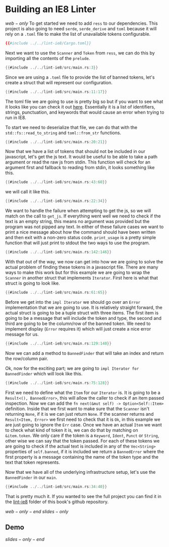 # Building an IE8 Linter

$web-only$
To get started we need to add `ress` to our dependencies. This project is also going to need `serde`, `serde_derive` and `toml` because it will rely on a `.toml` file to make the list of unavailable tokens configurable.

```toml
{{#include ../../lint-ie8/Cargo.toml}}
```

Next we want to use the `Scanner` and `Token` from `ress`, we can do this by importing all the contents of the `prelude`.

```rust
{{#include ../../lint-ie8/src/main.rs:3}}
```

Since we are using a `.toml` file to provide the list of banned tokens, let's create a struct that will represent our configuration.

```rust
{{#include ../../lint-ie8/src/main.rs:11:17}}
```

The toml file we are going to use is pretty big so but if you want to see what it looks like you can check it out [here](../a.appendix/ie-8-banned.md). Essentially it is a list of identifiers, strings, punctuation, and keywords that would cause an error when trying to run in IE8.

To start we need to deserialize that file, we can do that with the `std::fs::read_to_string` and `toml::from_str` functions.

```rust
{{#include ../../lint-ie8/src/main.rs:20:21}}
```

Now that we have a list of tokens that should not be included in our javascript, let's get the js text. It would be useful to be able to take a path argument or read the raw js from stdin. This function will check for an argument first and fallback to reading from stdin, it looks something like this.

```rust
{{#include ../../lint-ie8/src/main.rs:43:60}}
```

we will call it like this.

```rust
{{#include ../../lint-ie8/src/main.rs:22:34}}
```

We want to handle the failure when attempting to get the js, so we will match on the call to `get_js`. If everything went well we need to check if the text is an empty string, this means no argument was provided but the program was not pipped any text. In either of these failure cases we want to print a nice message about how the command should have been written and then exit with a non-zero status code. `print_usage` is a pretty simple function that will just print to stdout the two ways to use the program.

```rust
{{#include ../../lint-ie8/src/main.rs:142:146}}
```

With that out of the way, we now can get into how we are going to solve the actual problem of finding these tokens in a javascript file. There are many ways to make this work but for this example we are going to wrap the `Scanner` in another struct that implements `Iterator`. First here is what that struct is going to look like.

```rust
{{#include ../../lint-ie8/src/main.rs:61:65}}
```

Before we get into the `impl Iterator` we should go over an `Error` implementation that we are going to use. It is relatively straight forward, the actual struct is going to be a tuple struct with three items. The first item is going to be a message that will include the token and type, the second and third are going to be the column/row of the banned token. We need to implement display (`Error` requires it) which will just create a nice error message for us.

```rust
{{#include ../../lint-ie8/src/main.rs:129:140}}
```

Now we can add a method to `BannedFinder` that will take an index and return the row/column pair.

Ok, now for the exciting part; we are going to `impl Iterator for BannedFinder` which will look like this.

```rust
{{#include ../../lint-ie8/src/main.rs:75:128}}
```

First we need to define what the `Item` for our `Iterator` is. It is going to be a `Result<(), BannedError>`, this will allow the caller to check if an item passed inspection. Now we can add the `fn next(&mut self) -> Option<Self::Item>` definition. Inside that we first want to make sure that the `Scanner` isn't returning `None`, if it is we can just return `None`. If the scanner returns and `Result<Item, Error>` we first need to check that it is `Ok`, in this example we are just going to ignore the `Err` case. Once we have an actual `Item` we want to check what kind of token it is, we can do that by matching on `&item.token`.  We only care if the token is a `Keyword`, `Ident`, `Punct` or `String`, other wise we can say that the token passed. For each of these tokens we are going to check if the actual text is included in any of the `Vec<String>` properties of `self.banned`, if it is included we return a `BannedError` where the first property is a message containing the name of the token type and the text that token represents.

Now that we have all of the underlying infrastructure setup, let's use the `BannedFinder` in our `main`.

```rust
{{#include ../../lint-ie8/src/main.rs:34:40}}
```

That is pretty much it. If you wanted to see the full project you can find it in the [lint-ie8](https://github.com/FreeMasen/rusty-ecma-book/tree/master/lint-ie8) folder of this book's github repository.

$web-only-end$
$slides-only$
## Demo

$slides-only-end$
